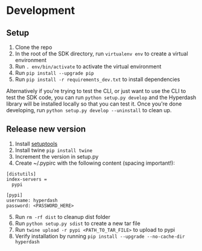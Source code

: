 # Development

## Setup

1) Clone the repo
2) In the root of the SDK directory, run `virtualenv env` to create a virtual environment
3) Run `. env/bin/activate` to activate the virtual environment
4) Run `pip install --upgrade pip`
5) Run `pip install -r requirements_dev.txt` to install dependencies

Alternatively if you're trying to test the CLI, or just want to use the CLI to test the SDK code, you can run `python setup.py develop` and the Hyperdash library will be installed locally so that you can test it. Once you're done developing, run `python setup.py develop --uninstall` to clean up.

## Release new version

1) Install [setuptools](https://packaging.python.org/tutorials/installing-packages/)
2) Install twine `pip install twine`
3) Increment the version in setup.py
4) Create ~/.pypirc with the following content (spacing important!):
```
[distutils]
index-servers =
  pypi

[pypi]
username: hyperdash
password: <PASSWORD_HERE>
```
5) Run `rm -rf dist` to cleanup dist folder
6) Run `python setup.py sdist` to create a new tar file
7) Run `twine upload -r pypi <PATH_TO_TAR_FILE>` to upload to pypi
8) Verify installation by running `pip install --upgrade --no-cache-dir hyperdash`
